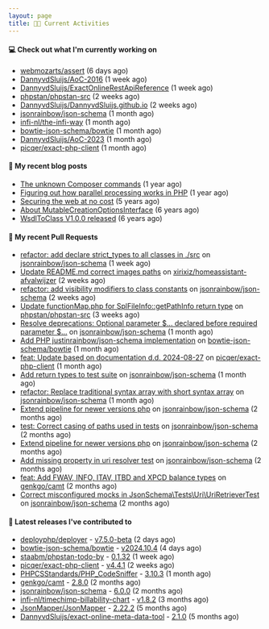 ```yaml
---
layout: page
title: 👨‍💻 Current Activities
---
```


#### 💻 Check out what I'm currently working on

- [webmozarts/assert](https://github.com/webmozarts/assert) (6 days ago)
- [DannyvdSluijs/AoC-2016](https://github.com/DannyvdSluijs/AoC-2016) (1 week ago)
- [DannyvdSluijs/ExactOnlineRestApiReference](https://github.com/DannyvdSluijs/ExactOnlineRestApiReference) (1 week ago)
- [phpstan/phpstan-src](https://github.com/phpstan/phpstan-src) (2 weeks ago)
- [DannyvdSluijs/DannyvdSluijs.github.io](https://github.com/DannyvdSluijs/DannyvdSluijs.github.io) (2 weeks ago)
- [jsonrainbow/json-schema](https://github.com/jsonrainbow/json-schema) (1 month ago)
- [infi-nl/the-infi-way](https://github.com/infi-nl/the-infi-way) (1 month ago)
- [bowtie-json-schema/bowtie](https://github.com/bowtie-json-schema/bowtie) (1 month ago)
- [DannyvdSluijs/AoC-2023](https://github.com/DannyvdSluijs/AoC-2023) (1 month ago)
- [picqer/exact-php-client](https://github.com/picqer/exact-php-client) (1 month ago)


#### 📜 My recent blog posts

- [The unknown Composer commands](/2023/08/25/the-unknown-composer-commands.html) (1 year ago)
- [Figuring out how parallel processing works in PHP](/2023/06/21/figuring-out-how-parallel-processing-works-in-php.html) (1 year ago)
- [Securing the web at no cost](/2019/02/04/securing-the-web-at-no-cost.html) (5 years ago)
- [About MutableCreationOptionsInterface](/2018/10/15/about-mutable-creation-options-interface.html) (6 years ago)
- [WsdlToClass V1.0.0 released](/2018/01/11/wsdl-to-class-v1-0-0.html) (6 years ago)

#### 🔨 My recent Pull Requests

- [refactor: add declare strict_types to all classes in ./src](https://github.com/jsonrainbow/json-schema/pull/758) on [jsonrainbow/json-schema](https://github.com/jsonrainbow/json-schema) (1 week ago)
- [Update README.md correct images paths](https://github.com/xirixiz/homeassistant-afvalwijzer/pull/320) on [xirixiz/homeassistant-afvalwijzer](https://github.com/xirixiz/homeassistant-afvalwijzer) (2 weeks ago)
- [refactor: add visibility modifiers to class constants](https://github.com/jsonrainbow/json-schema/pull/757) on [jsonrainbow/json-schema](https://github.com/jsonrainbow/json-schema) (2 weeks ago)
- [Update functionMap.php for SplFileInfo::getPathInfo return type](https://github.com/phpstan/phpstan-src/pull/3487) on [phpstan/phpstan-src](https://github.com/phpstan/phpstan-src) (3 weeks ago)
- [Resolve deprecations: Optional parameter $... declared before required parameter $...](https://github.com/jsonrainbow/json-schema/pull/752) on [jsonrainbow/json-schema](https://github.com/jsonrainbow/json-schema) (1 month ago)
- [Add PHP justinrainbow/json-schema implementation](https://github.com/bowtie-json-schema/bowtie/pull/1512) on [bowtie-json-schema/bowtie](https://github.com/bowtie-json-schema/bowtie) (1 month ago)
- [feat: Update based on documentation d.d. 2024-08-27](https://github.com/picqer/exact-php-client/pull/656) on [picqer/exact-php-client](https://github.com/picqer/exact-php-client) (1 month ago)
- [Add return types to test suite](https://github.com/jsonrainbow/json-schema/pull/748) on [jsonrainbow/json-schema](https://github.com/jsonrainbow/json-schema) (1 month ago)
- [refactor: Replace traditional syntax array with short syntax array](https://github.com/jsonrainbow/json-schema/pull/747) on [jsonrainbow/json-schema](https://github.com/jsonrainbow/json-schema) (1 month ago)
- [Extend pipeline for newer versions php](https://github.com/jsonrainbow/json-schema/pull/746) on [jsonrainbow/json-schema](https://github.com/jsonrainbow/json-schema) (2 months ago)
- [test: Correct casing of paths used in tests](https://github.com/jsonrainbow/json-schema/pull/745) on [jsonrainbow/json-schema](https://github.com/jsonrainbow/json-schema) (2 months ago)
- [Extend pipeline for newer versions php](https://github.com/jsonrainbow/json-schema/pull/744) on [jsonrainbow/json-schema](https://github.com/jsonrainbow/json-schema) (2 months ago)
- [Add missing property in uri resolver test](https://github.com/jsonrainbow/json-schema/pull/743) on [jsonrainbow/json-schema](https://github.com/jsonrainbow/json-schema) (2 months ago)
- [feat: Add FWAV, INFO, ITAV, ITBD and XPCD balance types](https://github.com/genkgo/camt/pull/157) on [genkgo/camt](https://github.com/genkgo/camt) (2 months ago)
- [Correct misconfigured mocks in JsonSchema\Tests\Uri\UriRetrieverTest ](https://github.com/jsonrainbow/json-schema/pull/741) on [jsonrainbow/json-schema](https://github.com/jsonrainbow/json-schema) (2 months ago)


#### 🔭 Latest releases I've contributed to

- [deployphp/deployer](https://github.com/deployphp/deployer) - [v7.5.0-beta](https://github.com/deployphp/deployer/releases/tag/v7.5.0-beta) (2 days ago)
- [bowtie-json-schema/bowtie](https://github.com/bowtie-json-schema/bowtie) - [v2024.10.4](https://github.com/bowtie-json-schema/bowtie/releases/tag/v2024.10.4) (4 days ago)
- [staabm/phpstan-todo-by](https://github.com/staabm/phpstan-todo-by) - [0.1.32](https://github.com/staabm/phpstan-todo-by/releases/tag/0.1.32) (1 week ago)
- [picqer/exact-php-client](https://github.com/picqer/exact-php-client) - [v4.4.1](https://github.com/picqer/exact-php-client/releases/tag/v4.4.1) (2 weeks ago)
- [PHPCSStandards/PHP_CodeSniffer](https://github.com/PHPCSStandards/PHP_CodeSniffer) - [3.10.3](https://github.com/PHPCSStandards/PHP_CodeSniffer/releases/tag/3.10.3) (1 month ago)
- [genkgo/camt](https://github.com/genkgo/camt) - [2.8.0](https://github.com/genkgo/camt/releases/tag/2.8.0) (2 months ago)
- [jsonrainbow/json-schema](https://github.com/jsonrainbow/json-schema) - [6.0.0](https://github.com/jsonrainbow/json-schema/releases/tag/6.0.0) (2 months ago)
- [infi-nl/timechimp-billability-chart](https://github.com/infi-nl/timechimp-billability-chart) - [v1.8.2](https://github.com/infi-nl/timechimp-billability-chart/releases/tag/v1.8.2) (3 months ago)
- [JsonMapper/JsonMapper](https://github.com/JsonMapper/JsonMapper) - [2.22.2](https://github.com/JsonMapper/JsonMapper/releases/tag/2.22.2) (5 months ago)
- [DannyvdSluijs/exact-online-meta-data-tool](https://github.com/DannyvdSluijs/exact-online-meta-data-tool) - [2.1.0](https://github.com/DannyvdSluijs/exact-online-meta-data-tool/releases/tag/2.1.0) (5 months ago)